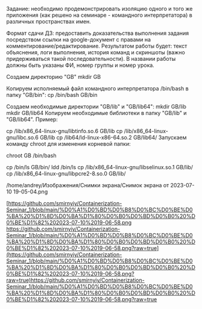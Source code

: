 Задание: необходимо продемонстрировать изоляцию одного и того же приложения (как решено на семинаре - командного интерпретатора) в различных пространствах имен.

Формат сдачи ДЗ: предоставить доказательства выполнения задания посредством ссылки на google-документ с правами на комментирование/редактирование.
Результатом работы будет: текст объяснения, логи выполнения, история команд и скриншоты (важно придерживаться такой последовательности).
В названии работы должны быть указаны ФИ, номер группы и номер урока.


Создаем директорию "GB"
mkdir GB

Копируем исполняемый файл командного интерпретатора /bin/bash в папку "GB/bin":
cp /bin/bash GB/bin

Создаем необходимые директории "GB/lib" и "GB/lib64":
mkdir GB/lib
mkdir GB/lib64
Копируем необходимые библиотеки в папку "GB/lib" и "GB/lib64". Пример:

cp /lib/x86_64-linux-gnu/libtinfo.so.6 GB/lib
cp /lib/x86_64-linux-gnu/libc.so.6 GB/lib
cp /lib64/ld-linux-x86-64.so.2 GB/lib64/
Запускаем команду chroot для изменения корневой папки:

chroot GB /bin/bash

cp /bin/ls GB/bin/
ldd /bin/ls
cp /lib/x86_64-linux-gnu/libselinux.so.1 GB/lib/
cp /lib/x86_64-linux-gnu/libpcre2-8.so.0 GB/lib/

/home/andrey/Изображения/Снимки экрана/Снимок экрана от 2023-07-10 19-05-04.png

[[https://github.com/smirnyiy/Containerization-Seminar_1/blob/main/%D0%A1%D0%BD%D0%B8%D0%BC%D0%BE%D0%BA%20%D1%8D%D0%BA%D1%80%D0%B0%D0%BD%D0%B0%20%D0%BE%D1%82%202023-07-10%2019-06-58.png
](https://github.com/smirnyiy/Containerization-Seminar_1/blob/main/%D0%A1%D0%BD%D0%B8%D0%BC%D0%BE%D0%BA%20%D1%8D%D0%BA%D1%80%D0%B0%D0%BD%D0%B0%20%D0%BE%D1%82%202023-07-10%2019-06-58.png?raw=true)https://github.com/smirnyiy/Containerization-Seminar_1/blob/main/%D0%A1%D0%BD%D0%B8%D0%BC%D0%BE%D0%BA%20%D1%8D%D0%BA%D1%80%D0%B0%D0%BD%D0%B0%20%D0%BE%D1%82%202023-07-10%2019-06-58.png?raw=true](https://github.com/smirnyiy/Containerization-Seminar_1/blob/main/%D0%A1%D0%BD%D0%B8%D0%BC%D0%BE%D0%BA%20%D1%8D%D0%BA%D1%80%D0%B0%D0%BD%D0%B0%20%D0%BE%D1%82%202023-07-10%2019-06-58.png?raw=true)https://github.com/smirnyiy/Containerization-Seminar_1/blob/main/%D0%A1%D0%BD%D0%B8%D0%BC%D0%BE%D0%BA%20%D1%8D%D0%BA%D1%80%D0%B0%D0%BD%D0%B0%20%D0%BE%D1%82%202023-07-10%2019-06-58.png?raw=true

